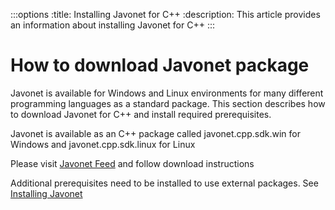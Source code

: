:::options
:title: Installing Javonet for C++
:description: This article provides an information about installing Javonet for C++
:::

# How to download Javonet package

Javonet is available for Windows and Linux environments for many different programming languages as a standard package. This section describes how to download Javonet for C++ and install required prerequisites. 

Javonet is available as an C++ package called javonet.cpp.sdk.win for Windows and javonet.cpp.sdk.linux for Linux

Please visit [Javonet Feed](https://dev.azure.com/sdncenterspzoo/JAVONETFEEDS/_artifacts/feed/JavonetTestPublic/UPack/javonet.cpp.sdk) and follow download instructions

Additional prerequisites need to be installed to use external packages. See [Installing Javonet](https://www.javonet.com/guides/v2/getting-started/installing-javonet)
